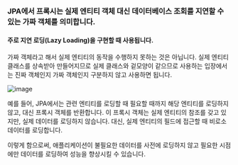 ### JPA에서 프록시는 실제 엔티티 객체 대신 데이터베이스 조회를 지연할 수 있는 가짜 객체를 의미합니다.
#### 주로 지연 로딩(Lazy Loading)을 구현할 때 사용됩니다.
가짜 객체라고 해서 실제 엔티티의 동작을 수행하지 못하는 것은 아닙니다. 실제 엔티티 클래스를 상속받아 만들어지므로 실제 클래스와 겉모양이 같으므로 사용하는 입장에서는 진짜 객체인지 가짜 객체인지 구분하지 않고 사용하면 됩니다.

![image](https://github.com/SonJM/CS-Study/assets/148752498/644f1269-c60f-4003-984e-e2ceab21b445)

예를 들어, JPA에서는 관련 엔티티를 로딩할 때 필요할 때까지 해당 엔티티를 로딩하지 않고, 대신 프록시 객체를 반환합니다. 이 프록시 객체는 실제 엔티티의 참조를 갖고 있지만, 실제 데이터를 로딩하지 않습니다. 대신, 실제 엔티티의 필드에 접근할 때 비로소 데이터를 로딩합니다.

이렇게 함으로써, 애플리케이션이 불필요한 데이터를 사전에 로딩하지 않고 필요한 시점에만 데이터를 로딩하여 성능을 향상시킬 수 있습니다.
